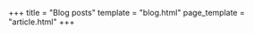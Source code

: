 +++
title = "Blog posts"
template = "blog.html"
page_template = "article.html"
+++

<!-- Template for articles:
+++
title = ""
date = ""
[taxonomies]
categories = [""]
+++ 
-->